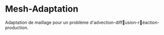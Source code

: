 # Mesh-Adaptation

Adaptation de maillage pour un problème d'advection-diffusion-réaction-production.
